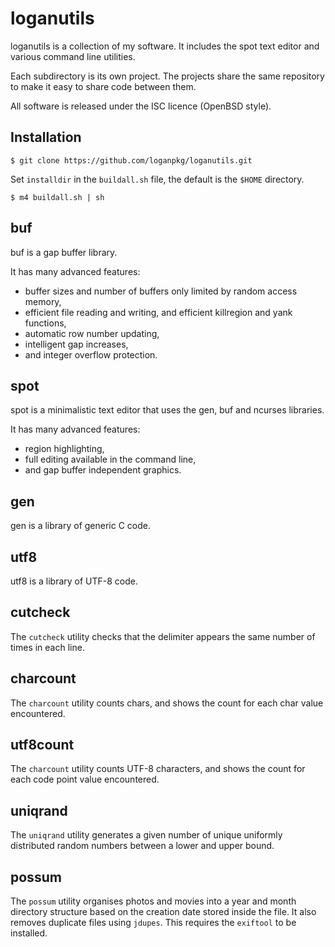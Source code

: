 # loganutils

loganutils is a collection of my software. It includes the
spot text editor and various command line utilities.

Each subdirectory is its own project. The projects
share the same repository to make it easy to share code
between them.

All software is released under the ISC licence (OpenBSD style).

## Installation

    $ git clone https://github.com/loganpkg/loganutils.git

Set `installdir` in the `buildall.sh` file, the default is
the `$HOME` directory.

    $ m4 buildall.sh | sh


## buf

buf is a gap buffer library.

It has many advanced features:
* buffer sizes and number of buffers only limited by random access memory,
* efficient file reading and writing,
  and efficient killregion and yank functions,
* automatic row number updating,
* intelligent gap increases,
* and integer overflow protection.

## spot

spot is a minimalistic text editor that uses the gen, buf and ncurses
libraries.

It has many advanced features:
* region highlighting,
* full editing available in the command line,
* and gap buffer independent graphics.

## gen

gen is a library of generic C code.

## utf8

utf8 is a library of UTF-8 code.

## cutcheck

The `cutcheck` utility checks that the delimiter appears
the same number of times in each line.

## charcount

The `charcount` utility counts chars, and shows the count
for each char value encountered.

## utf8count

The `charcount` utility counts UTF-8 characters, and shows the count
for each code point value encountered.

## uniqrand

The `uniqrand` utility generates a given number of unique uniformly
distributed random numbers between a lower and upper bound.

## possum

The `possum` utility organises photos and movies into a year
and month directory structure based on the creation date stored
inside the file. It also removes duplicate files using `jdupes`.
This requires the `exiftool` to be installed.
